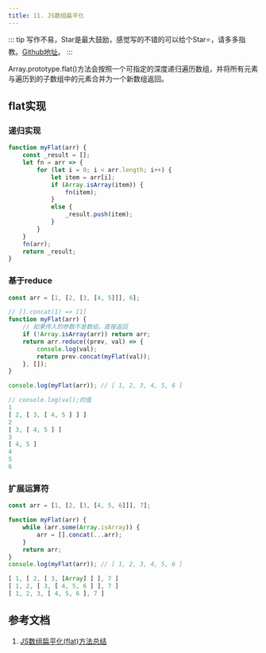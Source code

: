 ```yaml
---
title: 11. JS数组扁平化
---
```

::: tip
写作不易，Star是最大鼓励，感觉写的不错的可以给个Star⭐，请多多指教。[Github地址](https://github.com/liujie2019/VuePress-Blog)。
:::

Array.prototype.flat()方法会按照一个可指定的深度递归遍历数组，并将所有元素与遍历到的子数组中的元素合并为一个新数组返回。
## flat实现
### 递归实现
```js
function myFlat(arr) {
    const _result = [];
    let fn = arr => {
        for (let i = 0; i < arr.length; i++) {
            let item = arr[i];
            if (Array.isArray(item)) {
                fn(item);
            }
            else {
                _result.push(item);
            }
        }
    }
    fn(arr);
    return _result;
}
```
### 基于reduce
```js
const arr = [1, [2, [3, [4, 5]]], 6];

// [].concat(1) => [1]
function myFlat(arr) {
    // 如果传入的参数不是数组，直接返回
    if (!Array.isArray(arr)) return arr;
    return arr.reduce((prev, val) => {
        console.log(val);
        return prev.concat(myFlat(val));
    }, []);
}

console.log(myFlat(arr)); // [ 1, 2, 3, 4, 5, 6 ]
```
```js
// console.log(val);的值
1
[ 2, [ 3, [ 4, 5 ] ] ]
2
[ 3, [ 4, 5 ] ]
3
[ 4, 5 ]
4
5
6
```
### 扩展运算符
```js
const arr = [1, [2, [3, [4, 5, 6]]], 7];

function myFlat(arr) {
    while (arr.some(Array.isArray)) {
        arr = [].concat(...arr);
    }
    return arr;
}
console.log(myFlat(arr)); // [ 1, 2, 3, 4, 5, 6 ]
```
```js
[ 1, [ 2, [ 3, [Array] ] ], 7 ]
[ 1, 2, [ 3, [ 4, 5, 6 ] ], 7 ]
[ 1, 2, 3, [ 4, 5, 6 ], 7 ]
```
## 参考文档
1. [JS数组扁平化\(flat\)方法总结](https://juejin.im/post/5d0d9c49e51d4577781173ad)
